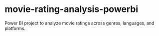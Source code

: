 # movie-rating-analysis-powerbi
Power BI project to analyze movie ratings across genres, languages, and platforms.
